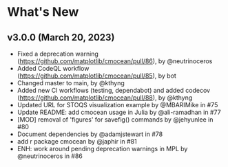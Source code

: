 # What's New

## v3.0.0 (March 20, 2023)

* Fixed a deprecation warning (https://github.com/matplotlib/cmocean/pull/86), by @neutrinoceros
* Added CodeQL workflow (https://github.com/matplotlib/cmocean/pull/85), by bot
* Changed master to main, by @kthyng
* Added new CI workflows (testing, dependabot) and added codecov (https://github.com/matplotlib/cmocean/pull/88), by @kthyng
* Updated URL for STOQS visualization example by @MBARIMike in #75
* Update README: add cmocean usage in Julia by @ali-ramadhan in #77
* [MOD] removal of 'figures' for savefig() commands by @jehyunlee in #80
* Document dependencies by @adamjstewart in #78
* add r package cmocean by @japhir in #81
* ENH: work around pending deprecation warnings in MPL by @neutrinoceros in #86
